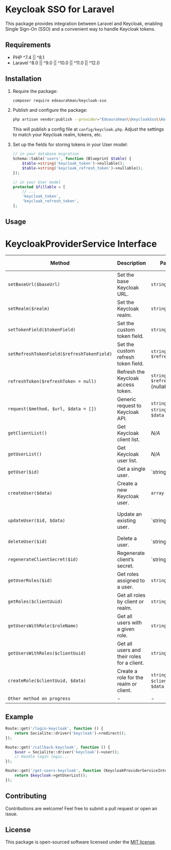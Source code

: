 # Keycloak SSO for Laravel

This package provides integration between Laravel and Keycloak, enabling Single Sign-On (SSO) and a convenient way to handle Keycloak tokens.

## Requirements

- PHP ^7.4 || ^8.1
- Laravel ^8.0 || ^9.0 || ^10.0 || ^11.0 || ^12.0

## Installation

1. Require the package:
   ```bash
   composer require edoaurahman/keycloak-sso
   ```

2. Publish and configure the package:
   ```bash
   php artisan vendor:publish --provider="Edoaurahman\\KeycloakSso\\KeycloakServiceProvider" --tag=keycloak-config
   ```
   This will publish a config file at `config/keycloak.php`. Adjust the settings to match your Keycloak realm, tokens, etc.

3. Set up the fields for storing tokens in your User model:
   ```php
   // in your database migration
   Schema::table('users', function (Blueprint $table) {
       $table->string('keycloak_token')->nullable();
       $table->string('keycloak_refresh_token')->nullable();
   });

   // in your User model
   protected $fillable = [
       // ...
       'keycloak_token',
       'keycloak_refresh_token',
   ];
   ```

## Usage

# KeycloakProviderService Interface

| Method                            | Description                                                 | Parameters                      | Return Type     |
| --------------------------------- | ----------------------------------------------------------- | --------------------------------| --------------- |
| `setBaseUrl($baseUrl)`           | Set the base Keycloak URL.                                 | `string $baseUrl`               | `void`          |
| `setRealm($realm)`               | Set the Keycloak realm.                                    | `string $realm`                 | `void`          |
| `setTokenField($tokenField)`      | Set the custom token field.                                | `string $tokenField`            | `void`          |
| `setRefreshTokenField($refreshTokenField)` | Set the custom refresh token field.                  | `string $refreshTokenField`     | `void`          |
| `refreshToken($refreshToken = null)` | Refresh the Keycloak access token.                      | `string $refreshToken` (nullable)| `string|null`   |
| `request($method, $url, $data = [])` | Generic request to Keycloak API.                        | `string $method`, `string $url`, `array $data` | `array` |
| `getClientList()`                | Get Keycloak client list.                                  | *N/A*                           | `array`         |
| `getUserList()`                  | Get Keycloak user list.                                    | *N/A*                           | `array`         |
| `getUser($id)`                   | Get a single user.                                         | `string|int $id`                | `array`         |
| `createUser($data)`             | Create a new Keycloak user.                                | `array $data`                   | `array`         |
| `updateUser($id, $data)`        | Update an existing user.                                   | `string|int $id`, `array $data` | `array`         |
| `deleteUser($id)`               | Delete a user.                                             | `string|int $id`                | `array`         |
| `regenerateClientSecret($id)`    | Regenerate client’s secret.                                | `string|int $id`                | `array`         |
| `getUserRoles($id)`             | Get roles assigned to a user.                              | `string $id`                    | `array`         |
| `getRoles($clientUuid)`         | Get all roles by client or realm.                          | `string $clientUuid`            | `array`         |
| `getUsersWithRole($roleName)`    | Get all users with a given role.                           | `string $roleName`              | `array`         |
| `getUsersWithRoles($clientUuid)` | Get all users and their roles for a client.               | `string $clientUuid`            | `array`         |
| `createRole($clientUuid, $data)` | Create a role for the realm or client.                    | `string $clientUuid`, `array $data` | `array`      |
| `Other method on progress` | -                    | - |   -      |

## Example

```php
Route::get('/login-keycloak', function () {
    return Socialite::driver('keycloak')->redirect();
});

Route::get('/callback-keycloak', function () {
    $user = Socialite::driver('keycloak')->user();
    // Handle login logic...
});

Route::get('/get-users-keycloak', function (KeycloakProviderServiceInterface $keycloak) {
    return $keycloak->getUserList();
});
```

## Contributing

Contributions are welcome! Feel free to submit a pull request or open an issue.

## License

This package is open-sourced software licensed under the [MIT license](LICENSE.md).